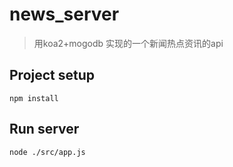 # news_server
> 用koa2+mogodb 实现的一个新闻热点资讯的api

## Project setup

```
npm install
```

## Run server

```
node ./src/app.js
```


